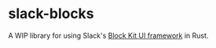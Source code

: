 # slack-blocks

A WIP library for using Slack's
[Block Kit UI framework](https://api.slack.com/block-kit) in Rust.
